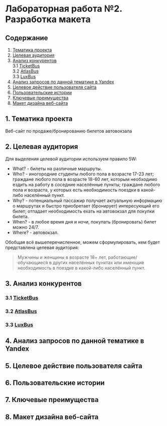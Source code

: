 # Лабораторная работа №2. Разработка макета  
  
## Содержание  
1. [Тематика проекта](#1-Тематика-проекта)  
2. [Целевая аудитория](#2-Целевая-аудитория)  
3. [Анализ конкурентов](#3-Анализ-конкурентов)  
3.1 [TicketBus](#31-TicketBus)  
3.2 [AtlasBus](#32-AtlasBus)  
3.3 [LuxBus](#33-LuxBus)  
4. [Анализ запросов по данной тематике в Yandex](#4-Анализ-запросов-по-данной-тематике-в-Yandex)  
5. [Целевое действие пользователя сайта](#5-Целевое-действие-пользователя-сайта)  
6. [Пользовательские истории](#6-Пользовательские-истории)  
7. [Ключевые преимущества](#7-Ключевые-преимущества)  
8. [Макет дизайна веб-сайта](#8-Макет-дизайна-веб-сайта)  
  
## 1. Тематика проекта  
Веб-сайт по продаже/бронированию билетов автовокзала  
  
## 2. Целевая аудитория  
Для выделения целевой аудитории используем правило 5W:  
* What? - билеты на различные маршруты.  
* Who? - иногородние студенты любого пола в возрасте 17-23 лет; граждане любого пола в возрасте 18-60 лет, которым необходимо ездить на работу в соседние населённые пункты; граждане любого пола и возраста, у которых есть необходимость поездки в какой-либо населённый пункт.  
* Why? - потенциальный пассажир получает актуальную информацию о маршрутах и быстро приобретает (бронирует) интересующий его билет; отпадает необходимость ехать на автовокзал для покупки билета.  
* When? - в любое время дня и ночи, покупать (бронировать) билет можно 24/7.  
* Where? - автовокзал.  
  
Обобщая всё вышеперечисленное, можем сформулировать, кем будет представлена целевая аудитория:  
> Мужчины и женщины в возрасте 18+ лет, работающие/обучающиеся в других населённых пунктах или имеющие необходимость в поездке в какой-либо населённый пункт.  
    
## 3. Анализ конкурентов  
### 3.1 [TicketBus](http://ticketbus.by/)  
  
### 3.2 [AtlasBus](https://atlasbus.by/)  
  
### 3.3 [LuxBus](https://luxbus.by/)
  
## 4. Анализ запросов по данной тематике в Yandex  
  
## 5. Целевое действие пользователя сайта  
  
## 6. Пользовательские истории  
  
## 7. Ключевые преимущества  
  
## 8. Макет дизайна веб-сайта  
  
